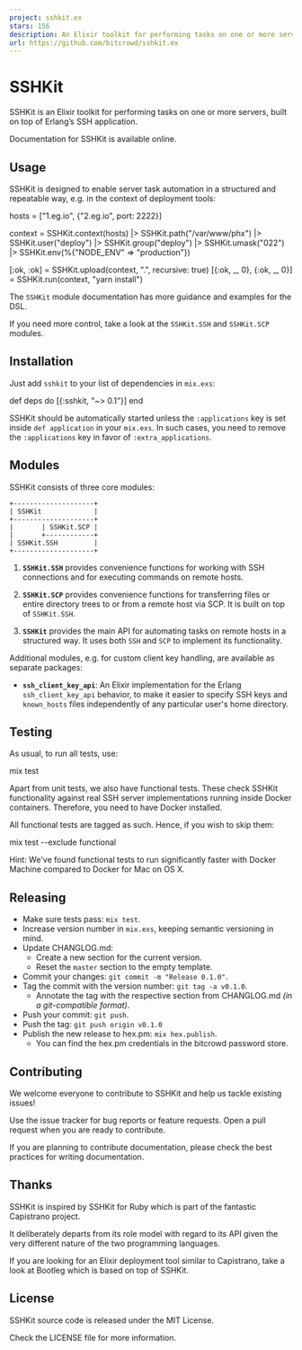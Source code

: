 ```yaml
---
project: sshkit.ex
stars: 156
description: An Elixir toolkit for performing tasks on one or more servers, built on top of Erlang’s SSH application.
url: https://github.com/bitcrowd/sshkit.ex
---
```


SSHKit
======

SSHKit is an Elixir toolkit for performing tasks on one or more servers, built on top of Erlang’s SSH application.

Documentation for SSHKit is available online.

Usage
-----

SSHKit is designed to enable server task automation in a structured and repeatable way, e.g. in the context of deployment tools:

hosts \= \["1.eg.io", {"2.eg.io", port: 2222}\]

context \=
  SSHKit.context(hosts)
  |> SSHKit.path("/var/www/phx")
  |> SSHKit.user("deploy")
  |> SSHKit.group("deploy")
  |> SSHKit.umask("022")
  |> SSHKit.env(%{"NODE\_ENV" \=> "production"})

\[:ok, :ok\] \= SSHKit.upload(context, ".", recursive: true)
\[{:ok, \_, 0}, {:ok, \_, 0}\] \= SSHKit.run(context, "yarn install")

The `SSHKit` module documentation has more guidance and examples for the DSL.

If you need more control, take a look at the `SSHKit.SSH` and `SSHKit.SCP` modules.

Installation
------------

Just add `sshkit` to your list of dependencies in `mix.exs`:

def deps do
  \[{:sshkit, "~> 0.1"}\]
end

SSHKit should be automatically started unless the `:applications` key is set inside `def application` in your `mix.exs`. In such cases, you need to remove the `:applications` key in favor of `:extra_applications`.

Modules
-------

SSHKit consists of three core modules:

```
+--------------------+
| SSHKit             |
+--------------------+
|       | SSHKit.SCP |
|       +------------+
| SSHKit.SSH         |
+--------------------+
```

1.  **`SSHKit.SSH`** provides convenience functions for working with SSH connections and for executing commands on remote hosts.
    
2.  **`SSHKit.SCP`** provides convenience functions for transferring files or entire directory trees to or from a remote host via SCP. It is built on top of `SSHKit.SSH`.
    
3.  **`SSHKit`** provides the main API for automating tasks on remote hosts in a structured way. It uses both `SSH` and `SCP` to implement its functionality.
    

Additional modules, e.g. for custom client key handling, are available as separate packages:

-   **`ssh_client_key_api`**: An Elixir implementation for the Erlang `ssh_client_key_api` behavior, to make it easier to specify SSH keys and `known_hosts` files independently of any particular user's home directory.

Testing
-------

As usual, to run all tests, use:

mix test

Apart from unit tests, we also have functional tests. These check SSHKit functionality against real SSH server implementations running inside Docker containers. Therefore, you need to have Docker installed.

All functional tests are tagged as such. Hence, if you wish to skip them:

mix test --exclude functional

Hint: We've found functional tests to run significantly faster with Docker Machine compared to Docker for Mac on OS X.

Releasing
---------

-   Make sure tests pass: `mix test`.
-   Increase version number in `mix.exs`, keeping semantic versioning in mind.
-   Update CHANGLOG.md:
    -   Create a new section for the current version.
    -   Reset the `master` section to the empty template.
-   Commit your changes: `git commit -m "Release 0.1.0"`.
-   Tag the commit with the version number: `git tag -a v0.1.0`.
    -   Annotate the tag with the respective section from CHANGLOG.md _(in a git-compatible format)_.
-   Push your commit: `git push`.
-   Push the tag: `git push origin v0.1.0`
-   Publish the new release to hex.pm: `mix hex.publish`.
    -   You can find the hex.pm credentials in the bitcrowd password store.

Contributing
------------

We welcome everyone to contribute to SSHKit and help us tackle existing issues!

Use the issue tracker for bug reports or feature requests. Open a pull request when you are ready to contribute.

If you are planning to contribute documentation, please check the best practices for writing documentation.

Thanks
------

SSHKit is inspired by SSHKit for Ruby which is part of the fantastic Capistrano project.

It deliberately departs from its role model with regard to its API given the very different nature of the two programming languages.

If you are looking for an Elixir deployment tool similar to Capistrano, take a look at Bootleg which is based on top of SSHKit.

License
-------

SSHKit source code is released under the MIT License.

Check the LICENSE file for more information.
